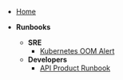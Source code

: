 - [Home](/README.md)

- **Runbooks**
  - **SRE**
    - [Kubernetes OOM Alert](Runbooks/SRE/ArgoCD_OOM_alert.md)
  - **Developers**
    - [API Product Runbook](Runbooks/DEVELOPERS/API_limit_reached.md)